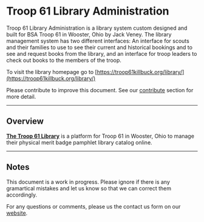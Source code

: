 # Troop 61 Library Administration

Troop 61 Library Administration is a library system custom designed and built for BSA Troop 61 in Wooster, Ohio by Jack Veney. The library management system has two different interfaces: 
  An interface for scouts and their families to use to see their current and historical bookings and to see and request books from the library, and an interface for troop leaders to check out books to the members of the troop.
 
To visit the library homepage go to [https://troop61killbuck.org/library/](https://troop61killbuck.org/library/)

Please contribute to improve this document. See our [contribute](contribute.md) section for more detail.

---

## Overview

**[The Troop 61 Library](https://librarika.com)** is a platform for Troop 61 in Wooster, Ohio to manage their physical 
merit badge pamphlet library catalog online.

--- 

## Notes

This document is a work in progress. Please ignore if there is any gramartical mistakes and let us 
know so that we can correct them accordingly.


For any questions or comments, please us the contact us form on our [website](https://troop61killbuck.org/library/contact-us.php).
